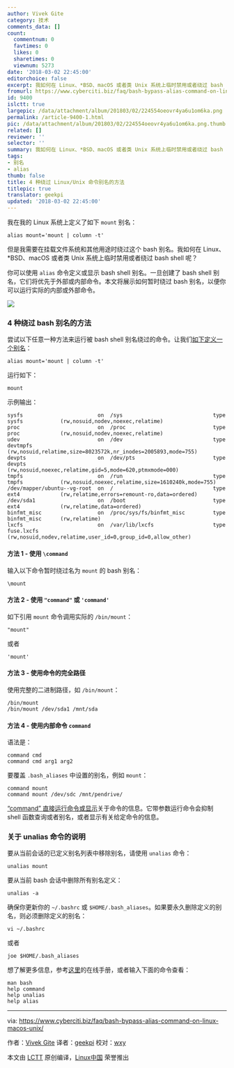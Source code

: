 ```yaml
---
author: Vivek Gite
category: 技术
comments_data: []
count:
  commentnum: 0
  favtimes: 0
  likes: 0
  sharetimes: 0
  viewnum: 5273
date: '2018-03-02 22:45:00'
editorchoice: false
excerpt: 我如何在 Linux、*BSD、macOS 或者类 Unix 系统上临时禁用或者绕过 bash shell 呢？
fromurl: https://www.cyberciti.biz/faq/bash-bypass-alias-command-on-linux-macos-unix/
id: 9400
islctt: true
largepic: /data/attachment/album/201803/02/224554oeovr4ya6u1om6ka.png
permalink: /article-9400-1.html
pic: /data/attachment/album/201803/02/224554oeovr4ya6u1om6ka.png.thumb.jpg
related: []
reviewer: ''
selector: ''
summary: 我如何在 Linux、*BSD、macOS 或者类 Unix 系统上临时禁用或者绕过 bash shell 呢？
tags:
- 别名
- alias
thumb: false
title: 4 种绕过 Linux/Unix 命令别名的方法
titlepic: true
translator: geekpi
updated: '2018-03-02 22:45:00'
---
```


我在我的 Linux 系统上定义了如下 `mount` 别名：



```
alias mount='mount | column -t'

```

但是我需要在挂载文件系统和其他用途时绕过这个 bash 别名。我如何在 Linux、\*BSD、macOS 或者类 Unix 系统上临时禁用或者绕过 bash shell 呢？


你可以使用 `alias` 命令定义或显示 bash shell 别名。一旦创建了 bash shell 别名，它们将优先于外部或内部命令。本文将展示如何暂时绕过 bash 别名，以便你可以运行实际的内部或外部命令。


![](/data/attachment/album/201803/02/224554oeovr4ya6u1om6ka.png)


### 4 种绕过 bash 别名的方法


尝试以下任意一种方法来运行被 bash shell 别名绕过的命令。让我们[如下定义一个别名](https://bash.cyberciti.biz/guide/Create_and_use_aliases)：



```
alias mount='mount | column -t'

```

运行如下：



```
mount

```

示例输出：



```
sysfs                        on  /sys                             type  sysfs            (rw,nosuid,nodev,noexec,relatime)
proc                         on  /proc                            type  proc             (rw,nosuid,nodev,noexec,relatime)
udev                         on  /dev                             type  devtmpfs         (rw,nosuid,relatime,size=8023572k,nr_inodes=2005893,mode=755)
devpts                       on  /dev/pts                         type  devpts           (rw,nosuid,noexec,relatime,gid=5,mode=620,ptmxmode=000)
tmpfs                        on  /run                             type  tmpfs            (rw,nosuid,noexec,relatime,size=1610240k,mode=755)
/dev/mapper/ubuntu--vg-root  on  /                                type  ext4             (rw,relatime,errors=remount-ro,data=ordered)
/dev/sda1                    on  /boot                            type  ext4             (rw,relatime,data=ordered)
binfmt_misc                  on  /proc/sys/fs/binfmt_misc         type  binfmt_misc      (rw,relatime)
lxcfs                        on  /var/lib/lxcfs                   type  fuse.lxcfs       (rw,nosuid,nodev,relatime,user_id=0,group_id=0,allow_other)

```

#### 方法 1 - 使用 `\command`


输入以下命令暂时绕过名为 `mount` 的 bash 别名：



```
\mount

```

#### 方法 2 - 使用 `"command"` 或 `'command'`


如下引用 `mount` 命令调用实际的 `/bin/mount`：



```
"mount"

```

或者



```
'mount'

```

#### 方法 3 - 使用命令的完全路径


使用完整的二进制路径，如 `/bin/mount`：



```
/bin/mount
/bin/mount /dev/sda1 /mnt/sda

```

#### 方法 4 - 使用内部命令 `command`


语法是：



```
command cmd
command cmd arg1 arg2

```

要覆盖 `.bash_aliases` 中设置的别名，例如 `mount`：



```
command mount
command mount /dev/sdc /mnt/pendrive/

```

[“command” 直接运行命令或显示](https://bash.cyberciti.biz/guide/Command)关于命令的信息。它带参数运行命令会抑制 shell 函数查询或者别名，或者显示有关给定命令的信息。


### 关于 unalias 命令的说明


要从当前会话的已定义别名列表中移除别名，请使用 `unalias` 命令：



```
unalias mount

```

要从当前 bash 会话中删除所有别名定义：



```
unalias -a

```

确保你更新你的 `~/.bashrc` 或 `$HOME/.bash_aliases`。如果要永久删除定义的别名，则必须删除定义的别名：



```
vi ~/.bashrc

```

或者



```
joe $HOME/.bash_aliases

```

想了解更多信息，参考[这里](https://www.gnu.org/software/bash/manual/bash.html)的在线手册，或者输入下面的命令查看：



```
man bash
help command
help unalias
help alias

```



---


via: <https://www.cyberciti.biz/faq/bash-bypass-alias-command-on-linux-macos-unix/>


作者：[Vivek Gite](https://www.cyberciti.biz) 译者：[geekpi](https://github.com/geekpi) 校对：[wxy](https://github.com/wxy)


本文由 [LCTT](https://github.com/LCTT/TranslateProject) 原创编译，[Linux中国](https://linux.cn/) 荣誉推出
